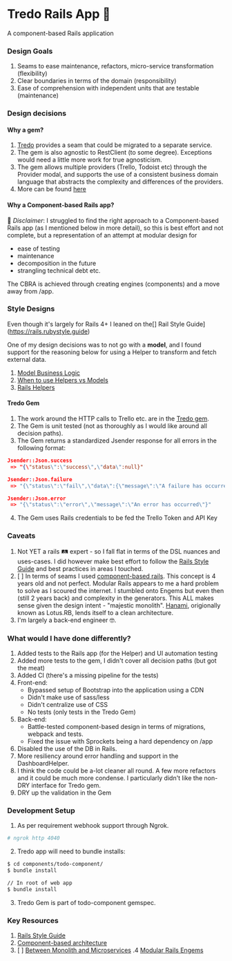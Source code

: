 # Tredo Rails App 🥷

A component-based Rails application

### Design Goals

1. Seams to ease maintenance, refactors, micro-service transformation (flexibility)
2. Clear boundaries in terms of the domain (responsibility)
3. Ease of comprehension with independent units that are testable (maintenance)

### Design decisions

#### Why a gem?

1. [Tredo](https://rubygems.org/gems/tredo) provides a seam that could be migrated to a separate service.
2. The gem is also agnostic to RestClient (to some degree). Exceptions would need a little more work for true agnosticism.
3. The gem allows multiple providers (Trello, Todoist etc) through the Provider modal, and supports the use of a consistent business domain language that abstracts the complexity and differences of the providers.
4. More can be found [here](https://github.com/daneb/tredo)

#### Why a Component-based Rails app?

🧨 _Disclaimer_: I struggled to find the right approach to a Component-based Rails app (as I mentioned below in more detail), so this is best effort and not complete, but a representation of an attempt at modular design for

- ease of testing
- maintenance
- decomposition in the future
- strangling technical debt etc.

The CBRA is achieved through creating engines (components) and a move away from /app.

### Style Designs

Even though it's largely for Rails 4+ I leaned on the[] Rail Style Guide](https://rails.rubystyle.guide)

One of my design decisions was to not go with a **model**, and I found support for the reasoning below for using a Helper to transform and fetch external data.

1. [Model Business Logic](https://rails.rubystyle.guide/#models)
2. [When to use Helpers vs Models](https://geek-qa.imtqy.com/questions/206211/index.html)
3. [Rails Helpers](https://www.rubyguides.com/2020/01/)

#### Tredo Gem

1. The work around the HTTP calls to Trello etc. are in the [Tredo gem](https://rubygems.org/gems/tredo).
2. The Gem is unit tested (not as thoroughly as I would like around all decision paths).
3. The Gem returns a standardized Jsender response for all errors in the following format:

```json
Jsender::Json.success
 => "{\"status\":\"success\",\"data\":null}"

Jsender::Json.failure
 => "{\"status\":\"fail\",\"data\":{\"message\":\"A failure has occurred\"}}"

Jsender::Json.error
 => "{\"status\":\"error\",\"message\":\"An error has occurred\"}"
```

4. The Gem uses Rails credentials to be fed the Trello Token and API Key

### Caveats

1. Not YET a rails 🛤 expert - so I fall flat in terms of the DSL nuances and uses-cases. I did however make best effort to follow the [Rails Style Guide](https://rails.rubystyle.guide/) and best practices in areas I touched.
2. [ ] In terms of seams I used [component-based rails](https://cbra.info). This concept is 4 years old and not perfect. Modular Rails appears to me a hard problem to solve as I scoured the internet. I stumbled onto Engems but even then (still 2 years back) and complexity in the generators. This ALL makes sense given the design intent - "majestic monolith". [Hanami](https://guides.hanamirb.org/v1.3/architecture/overview/), origionally known as Lotus.RB, lends itself to a clean architecture.
3. I'm largely a back-end engineer 🤓.

### What would I have done differently?

1. Added tests to the Rails app (for the Helper) and UI automation testing
2. Added more tests to the gem, I didn't cover all decision paths (but got the meat)
3. Added CI (there's a missing pipeline for the tests)
4. Front-end:
   - Bypassed setup of Bootstrap into the application using a CDN
   - Didn't make use of sass/less
   - Didn't centralize use of CSS
   - No tests (only tests in the Tredo Gem)
5. Back-end:
   - Battle-tested component-based design in terms of migrations, webpack and tests.
   - Fixed the issue with Sprockets being a hard dependency on /app
6. Disabled the use of the DB in Rails.
7. More resiliency around error handling and support in the DashboardHelper.
8. I think the code could be a-lot cleaner all round. A few more refactors and it could be much more condense. I particularly didn't like the non-DRY interface for Tredo gem.
9. DRY up the validation in the Gem

### Development Setup

1. As per requirement webhook support through Ngrok.

```sh
# ngrok http 4040
```

2. Tredo app will need to bundle installs:

```sh
$ cd components/todo-component/
$ bundle install

// In root of web app
$ bundle install
```

3. Tredo Gem is part of todo-component gemspec.

### Key Resources

1. [Rails Style Guide](https://rails.rubystyle.guide/)
2. [Component-based architecture](https://cbra.info/)
3. [ ] [Between Monolith and Microservices](https://noti.st/palkan/VWPOSd/between-monoliths-and-microservices)
       .4 [Modular Rails Engems](https://github.com/palkan/engems)

